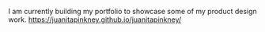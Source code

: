 I am currently building my portfolio to showcase some of my product design work.
https://juanitapinkney.github.io/juanitapinkney/
